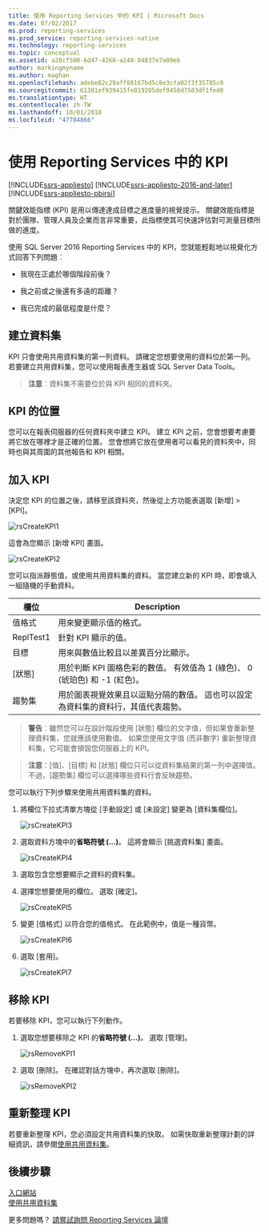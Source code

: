 ```yaml
---
title: 使用 Reporting Services 中的 KPI | Microsoft Docs
ms.date: 07/02/2017
ms.prod: reporting-services
ms.prod_service: reporting-services-native
ms.technology: reporting-services
ms.topic: conceptual
ms.assetid: a28cf500-6d47-4268-a248-04837e7a09eb
author: markingmyname
ms.author: maghan
ms.openlocfilehash: adebe82c29aff88167bd5c8e3cfa02f3f35785c0
ms.sourcegitcommit: 61381ef939415fe019285def9450d7583df1fed0
ms.translationtype: HT
ms.contentlocale: zh-TW
ms.lasthandoff: 10/01/2018
ms.locfileid: "47784866"
---
```

# <a name="working-with-kpis-in-reporting-services"></a>使用 Reporting Services 中的 KPI

[!INCLUDE[ssrs-appliesto](../includes/ssrs-appliesto.md)] [!INCLUDE[ssrs-appliesto-2016-and-later](../includes/ssrs-appliesto-2016-and-later.md)] [!INCLUDE[ssrs-appliesto-pbirsi](../includes/ssrs-appliesto-pbirs.md)]

關鍵效能指標 (KPI) 是用以傳達達成目標之進度量的視覺提示。  關鍵效能指標是對於團隊、管理人員及企業而言非常重要，此指標使其可快速評估對可測量目標所做的進度。   
  
使用 SQL Server 2016 Reporting Services 中的 KPI，您就能輕鬆地以視覺化方式回答下列問題︰  
  
-   我現在正處於哪個階段前後？  
  
-   我之前或之後還有多遠的距離？  
  
-   我已完成的最低程度是什麼？  
  
## <a name="creating-a-dataset"></a>建立資料集  
KPI 只會使用共用資料集的第一列資料。 請確定您想要使用的資料位於第一列。 若要建立共用資料集，您可以使用報表產生器或 SQL Server Data Tools。  
  
> **注意**︰資料集不需要位於與 KPI 相同的資料夾。  
  
## <a name="placement-of-kpis"></a>KPI 的位置  
  
您可以在報表伺服器的任何資料夾中建立 KPI。  建立 KPI 之前，您會想要考慮要將它放在哪裡才是正確的位置。 您會想將它放在使用者可以看見的資料夾中，同時也與其周圍的其他報告和 KPI 相關。  
  
## <a name="adding-a-kpi"></a>加入 KPI  
  
決定您 KPI 的位置之後，請移至該資料夾，然後從上方功能表選取 [新增] > [KPI]。  
  
![rsCreateKPI1](../reporting-services/media/rscreatekpi1.png)  
  
這會為您顯示 [新增 KPI] 畫面。  
  
![rsCreateKPI2](../reporting-services/media/rscreatekpi2.png)  
  
您可以指派靜態值，或使用共用資料集的資料。 當您建立新的 KPI 時，即會填入一組隨機的手動資料。  
  
|欄位|Description|  
|---|---|  
|值格式|  用來變更顯示值的格式。|   
|ReplTest1|針對 KPI 顯示的值。|  
|目標|用來與數值比較且以差異百分比​​顯示。|  
|[狀態]|用於判斷 KPI 圖格色彩的數值。 有效值為 1 (綠色)、 0 (琥珀色) 和 -1 (紅色)。|  
|趨勢集|用於圖表視覺效果且以逗點分隔的數值。 這也可以設定為資料集的資料行，其值代表趨勢。|  
  
> **警告**︰雖然您可以在設計階段使用 [狀態] 欄位的文字值，但如果會重新整理資料集，您就應該使用數值。 如果您使用文字值 (而非數字) 重新整理資料集，它可能會損毀您伺服器上的 KPI。  
  
> **注意**：[值]、[目標] 和 [狀態] 欄位只可以從資料集結果的第一列中選擇值。 不過，[趨勢集] 欄位可以選擇哪些資料行會反映趨勢。  
  
您可以執行下列步驟來使用共用資料集的資料。  
  
1.  將欄位下拉式清單方塊從 [手動設定] 或 [未設定] 變更為 [資料集欄位]。  
  
    ![rsCreateKPI3](../reporting-services/media/rscreatekpi3.png)  
  
2.  選取資料方塊中的**省略符號 (...)**。 這將會顯示 [挑選資料集] 畫面。  
  
    ![rsCreateKPI4](../reporting-services/media/rscreatekpi4.png)  
  
3.  選取包含您想要顯示之資料的資料集。  
  
4.  選擇您想要使用的欄位。 選取 [確定]。  
  
    ![rsCreateKPI5](../reporting-services/media/rscreatekpi5.png)  
  
5.  變更 [值格式] 以符合您的值格式。 在此範例中，值是一種貨幣。  
  
    ![rsCreateKPI6](../reporting-services/media/rscreatekpi6.png)  
  
6.  選取 [套用]。  
  
    ![rsCreateKPI7](../reporting-services/media/rscreatekpi7.png)  
  
## <a name="removing-a-kpi"></a>移除 KPI  
  
若要移除 KPI，您可以執行下列動作。  
  
1.  選取您想要移除之 KPI 的**省略符號 (...)**。 選取 [管理]。  
  
    ![rsRemoveKPI1](../reporting-services/media/rsremovekpi1.png)  
  
2.  選取 [刪除]。 在確認對話方塊中，再次選取 [刪除]。  
  
    ![rsRemoveKPI2](../reporting-services/media/rsremovekpi2.png)  
  
## <a name="refreshing-a-kpi"></a>重新整理 KPI  
  
若要重新整理 KPI，您必須設定共用資料集的快取。 如需快取重新整理計劃的詳細資訊，請參閱[使用共用資料集](../reporting-services/work-with-shared-datasets-web-portal.md)。  
  
## <a name="next-steps"></a>後續步驟
  
[入口網站](../reporting-services/web-portal-ssrs-native-mode.md)  
[使用共用資料集](../reporting-services/work-with-shared-datasets-web-portal.md)

更多問題嗎？ [請嘗試詢問 Reporting Services 論壇](http://go.microsoft.com/fwlink/?LinkId=620231)
